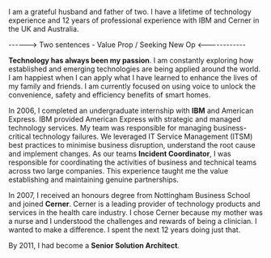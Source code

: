 I am a grateful husband and father of two. I have a lifetime of technology experience and 12 years of professional experience with IBM and Cerner in the UK and Australia.

------> Two sentences - Value Prop / Seeking New Op <------------


**Technology has always been my passion**. I am constantly exploring how established and emerging technologies are being applied around the world. I am happiest when I can apply what I have learned to enhance the lives of my family and friends. I am currently focused on using voice to unlock the convenience, safety and efficiency benefits of smart homes.

In 2006, I completed an undergraduate internship with **IBM** and American Express. IBM provided American Express with strategic and managed technology services. My team was responsible for managing business-critical technology failures. We leveraged IT Service Management (ITSM) best practices to minimise business disruption, understand the root cause and implement changes. As our teams **Incident Coordinator**, I was responsible for coordinating the activities of business and technical teams across two large companies. This experience taught me the value establishing and maintaining genuine partnerships.

In 2007, I received an honours degree from Nottingham Business School and joined **Cerner**. Cerner is a leading provider of technology products and services in the health care industry. I chose Cerner because my mother was a nurse and I understood the challenges and rewards of being a clinician. I wanted to make a difference. I spent the next 12 years doing just that.

By 2011, I had become a **Senior Solution Architect**.
